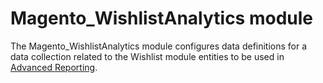 # Magento_WishlistAnalytics module

The Magento_WishlistAnalytics module configures data definitions for a data collection related to the Wishlist module entities to be used in [Advanced Reporting](https://devdocs.magento.com/guides/v2.3/advanced-reporting/modules.html).
